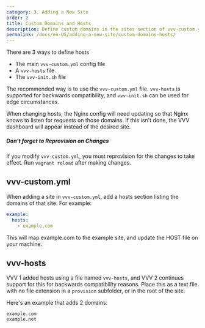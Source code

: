 ```yaml
---
category: 3. Adding a New Site
order: 2
title: Custom Domains and Hosts
description: Define custom domains in the sites section of vvv-custom.yml. vvv-init.sh can be used for edge circumstances.
permalink: /docs/en-US/adding-a-new-site/custom-domains-hosts/
---
```


There are 3 ways to define hosts

 - The main `vvv-custom.yml` config file
 - A `vvv-hosts` file
 - The `vvv-init.sh` file

The recommended way is to use the `vvv-custom.yml` file. `vvv-hosts` is supported for backwards compatibility, and `vvv-init.sh` can be used for edge circumstances.

When changing hosts, the Nginx config will need updating so that Nginx knows to listen for requests on those domains. If this isn't done, the VVV dashboard will appear instead of the desired site.

<div class="note">
	<h5>Don't forget to Reprovision on Changes</h5>
	If you modify <code>vvv-custom.yml</code>, you must reprovision for the changes to take effect. Run <code>vagrant reload</code> after making changes.
</div>

## vvv-custom.yml

When adding a site in `vvv-custom.yml`, add a hosts section listing the domains of that site. For example:

```yaml
example:
  hosts:
    - example.com
```

This will map example.com to the example site, and update the HOST file on your machine.

## vvv-hosts

VVV 1 added hosts using a file named `vvv-hosts`, and VVV 2 continues support for this for backwards compatibility reasons. Place this as a text file with no file extension in a `provision` subfolder, or in the root of the site.

Here's an example that adds 2 domains:

```
example.com
example.net
```
